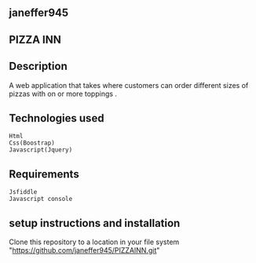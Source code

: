 ## janeffer945
## PIZZA INN
## Description
   A web application that takes where customers can order different sizes of pizzas with on or more toppings .
## Technologies used   
    Html
    Css(Boostrap)
    Javascript(Jquery)
 ## Requirements
    Jsfiddle
    Javascript console
## setup instructions and installation
   Clone this repository to a location in your file system "https://github.com/janeffer945/PIZZAINN.git"    